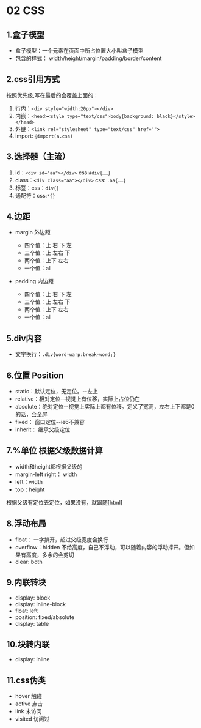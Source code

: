 # 02 CSS
## 1.盒子模型
* 盒子模型：一个元素在页面中所占位置大小叫盒子模型
* 包含的样式： width/height/margin/padding/border/content

## 2.css引用方式
按照优先级,写在最后的会覆盖上面的：

1. 行内：`<div style="width:20px"></div>`
2. 内嵌：`<head><style type="text/css">body{background: black}</style></head>`
3. 外链：`<link rel="stylesheet" type="text/css" href="">`
4. import: `@import(a.css)`

## 3.选择器（主流）

1. id：`<div id="aa"></div>`  css:`#div{……}`
2. class：`<div class="aa"></div>` css: `.aa{……}`
3. 标签：css：`div{}`
4. 通配符：css:`*{}`

## 4.边距
* margin 外边距
    - 四个值：上 右 下 左
    - 三个值：上 左右 下
    - 两个值：上下 左右
    - 一个值：all

* padding 内边距
    - 四个值：上 右 下 左
    - 三个值：上 左右 下
    - 两个值：上下 左右
    - 一个值：all

## 5.div内容
* 文字换行：`.div{word-warp:break-word;}`

## 6.位置 Position
* static：默认定位，无定位。--左上
* relative：相对定位--视觉上有位移，实际上占位仍在
* absolute：绝对定位--视觉上实际上都有位移。定义了宽高，左右上下都是0的话，会全屏
* fixed： 窗口定位--ie6不兼容
* inherit： 继承父级定位

## 7.%单位  根据父级数据计算
* width和height都根据父级的
* margin-left right： width
* left：width
* top：height

根据父级有定位去定位，如果没有，就跟随[html]

## 8.浮动布局
* float： 一字排开，超过父级宽度会换行
* overflow：hidden  不给高度，自己不浮动，可以随着内容的浮动撑开。但如果有高度，多余的会剪切
* clear: both

## 9.内联转块
* display: block
* display: inline-block
* float: left
* position: fixed/absolute
* display: table

## 10.块转内联
* display: inline

## 11.css伪类
* hover   触碰
* active  点击
* link    未访问
* visited 访问过




